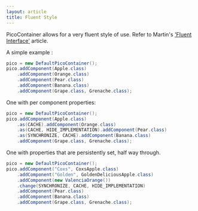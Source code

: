 ```yaml
---
layout: article
title: Fluent Style
---
```


PicoContainer allows for a very fluent style of use. Refer to Martin's ['Fluent Interface'](http://www.martinfowler.com/bliki/FluentInterface.html) article.

A simple example :

```java
pico = new DefaultPicoContainer();
pico.addComponent(Apple.class)
    .addComponent(Orange.class)
    .addComponent(Pear.class) 
    .addComponent(Banana.class) 
    .addComponent(Grape.class, Grenache.class);
```

One with per component properties:

```java
pico = new DefaultPicoContainer();
pico.addComponent(Apple.class)
    .as(CACHE).addComponent(Orange.class) 
    .as(CACHE, HIDE_IMPLEMENTATION).addComponent(Pear.class) 
    .as(SYNCHRONIZE, CACHE).addComponent(Banana.class) 
    .addComponent(Grape.class, Grenache.class);
```

One with properties that are persistently set, half way through.

```java
pico = new DefaultPicoContainer();
pico.addComponent("Coxs", CoxsApple.class) 
    .addComponent("Golden", GoldenDeliciousApple.class) 
    .addComponent(new ValenciaOrange()) 
    .change(SYNCHRONIZE, CACHE, HIDE_IMPLEMENTATION) 
    .addComponent(Pear.class) 
    .addComponent(Banana.class) 
    .addComponent(Grape.class, Grenache.class);
```

